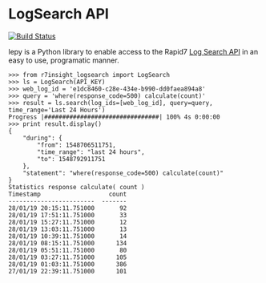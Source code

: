 # LogSearch API

[![Build Status](https://api.travis-ci.org/seamusc/lepy.svg?branch=master)](https://travis-ci.org/seamusc/lepy)

lepy is a Python library to enable access to the Rapid7 [Log Search API](https://insightops.help.rapid7.com/docs/using-log-search) in an easy to use, programatic manner. 



```
>>> from r7insight_logsearch import LogSearch
>>> ls = LogSearch(API_KEY)
>>> web_log_id = 'e1dc8460-c28e-434e-b990-dd0faea894a8'
>>> query = 'where(response_code=500) calculate(count)'
>>> result = ls.search(log_ids=[web_log_id], query=query, time_range='Last 24 Hours')
Progress |################################| 100% 4s 0:00:00
>>> print result.display()
{
    "during": {
        "from": 1548706511751, 
        "time_range": "last 24 hours", 
        "to": 1548792911751
    }, 
    "statement": "where(response_code=500) calculate(count)"
}
Statistics response calculate( count )
Timestamp                   count
------------------------  -------
28/01/19 20:15:11.751000       92
28/01/19 17:51:11.751000       33
28/01/19 15:27:11.751000       12
28/01/19 13:03:11.751000       13
28/01/19 10:39:11.751000       14
28/01/19 08:15:11.751000      134
28/01/19 05:51:11.751000       80
28/01/19 03:27:11.751000      105
28/01/19 01:03:11.751000      386
27/01/19 22:39:11.751000      101
```

